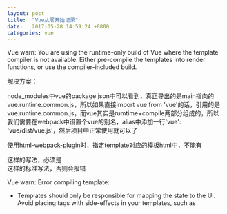 ```yaml
---
layout: post
title:  "Vue从零开始记录"
date:   2017-05-28 14:59:24 +0800
categories: vue
---
```

Vue warn: You are using the runtime-only build of Vue where the template compiler is not available. Either pre-compile the templates into render functions, or use the compiler-included build.

解决方案：

node_modules中vue的package.json中可以看到，真正导出的是main指向的vue.runtime.common.js，所以如果直接import vue from 'vue'的话，引用的是vue.runtime.common.js，而vue其实是rumtime+compile两部分组成的，所以我们需要在webpack中设置个vue的别名，alias中添加一行'vue': 'vue/dist/vue.js'，然后项目中正常使用就可以了

使用html-webpack-plugin时，指定template对应的模板html中，不能有<div />这样的写法，必须是<div></div>这样的标准写法，否则会报错

Vue warn: Error compiling template:

<div id="app">
  <script type="text/javascript" src="app-46fdf745b7df8bcb9dd2.js"></script></div>

- Templates should only be responsible for mapping the state to the UI. Avoid placing tags with side-effects in your templates, such as <script>, as they will not be parsed.
